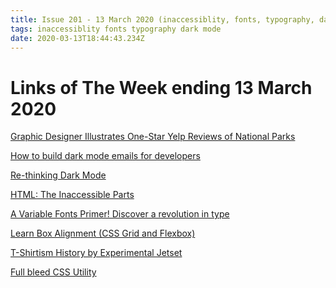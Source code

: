 ```yaml
---
title: Issue 201 - 13 March 2020 (inaccessiblity, fonts, typography, dark, mode)
tags: inaccessiblity fonts typography dark mode
date: 2020-03-13T18:44:43.234Z
---
```

# Links of The Week ending 13 March 2020

<a href="https://www.core77.com/posts/95154/Graphic-Designer-Illustrates-One-Star-Yelp-Reviews-of-National-Parks" title="Graphic Designer Illustrates One-Star Yelp Reviews of National Parks" alt="Graphic Designer Illustrates One-Star Yelp Reviews of National Parks" target="_blank">Graphic Designer Illustrates One-Star Yelp Reviews of National Parks</a>

<a href="https://htmlemail.io/blog/dark-mode-email-styles" title="How to build dark mode emails for developers" alt="How to build dark mode emails for developers" target="_blank">How to build dark mode emails for developers</a>

<a href="https://geoffgraham.me/website-redesign-re-thinking-dark-mode/" title="Re-thinking Dark Mode" alt="Re-thinking Dark Mode" target="_blank">Re-thinking Dark Mode</a>

<a href="https://daverupert.com/2020/02/html-the-inaccessible-parts/" title="HTML: The Inaccessible Parts" alt="HTML: The Inaccessible Parts" target="_blank">HTML: The Inaccessible Parts </a>

<a href="https://variablefonts.io/" title="A Variable Fonts Primer! Discover a revolution in type" alt="A Variable Fonts Primer! Discover a revolution in type" target="_blank">A Variable Fonts Primer! Discover a revolution in type</a>

<a href="https://ishadeed.com/article/learn-box-alignment/" title="Learn Box Alignment (CSS Grid and Flexbox)" alt="Learn Box Alignment (CSS Grid and Flexbox)" target="_blank">Learn Box Alignment (CSS Grid and Flexbox)</a>

<a href="https://www.experimentaljetset.nl/preview" title="T-Shirtism History by Experimental Jetset" alt="T-Shirtism History by Experimental Jetset" target="_blank">T-Shirtism History by Experimental Jetset</a>

<a href="https://piccalil.li/tutorial/creating-a-full-bleed-css-utility/" title="Full bleed CSS Utility" alt="Full bleed CSS Utility" target="_blank">Full bleed CSS Utility</a>
 